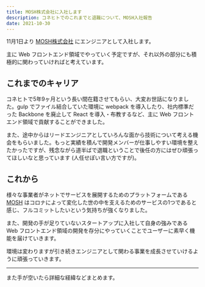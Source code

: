 ```yaml
---
title: MOSH株式会社に入社します
description: コネヒトでのこれまでと退職について、MOSH入社報告
date: 2021-10-30
---
```


11月1日より [MOSH株式会社](https://corp.mosh.jp/) にエンジニアとして入社します。

主に Web フロントエンド領域でやっていく予定ですが、それ以外の部分にも積極的に関わっていければと考えています。

## これまでのキャリア
コネヒトで5年9ヶ月という長い間在籍させてもらい、大変お世話になりました。gulp でファイル結合していた環境に webpack を導入したり、社内標準だった Backbone を廃止して React を導入・布教するなど、主に Web フロントエンド領域で貢献することができました。

また、途中からはリードエンジニアとしていろんな面から技術について考える機会をもらいました。もっと実績を積んで開発メンバーが仕事しやすい環境を整えたかったですが、残念ながら道半ばで退職ということで後任の方にはぜひ頑張ってほしいなと思っています (人任せぽい言い方ですが)。

## これから
様々な事業者がネットでサービスを展開するためのプラットフォームである [MOSH](https://mosh.jp/) はコロナによって変化した世の中を支えるためのサービスの1つであると感じ、フルコミットしたいという気持ちが強くなりました。

また、開発の手が足りていないスタートアップに入社して自身の強みである Web フロントエンド領域の開発を存分にやっていくことでユーザーに素早く機能を届けていきます。

環境は変わりますが引き続きエンジニアとして関わる事業を成長させていけるように頑張っていきます。

---
また手が空いたら詳細な経緯などまとめます。
